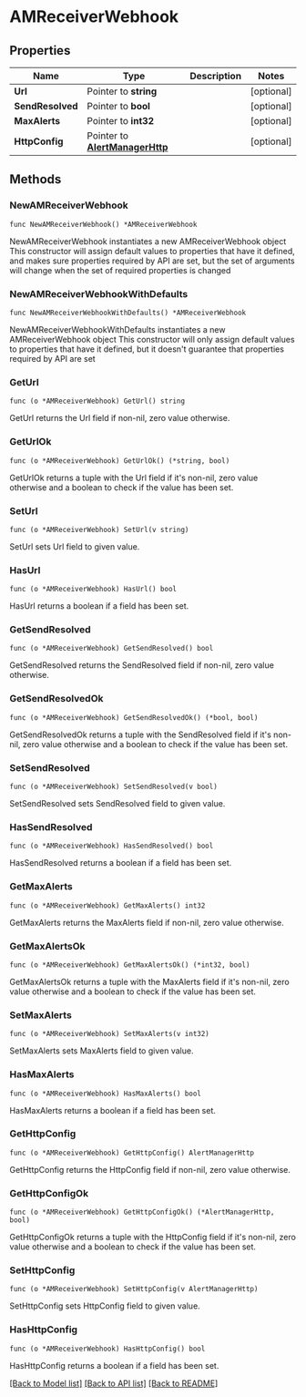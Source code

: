 # AMReceiverWebhook

## Properties

Name | Type | Description | Notes
------------ | ------------- | ------------- | -------------
**Url** | Pointer to **string** |  | [optional] 
**SendResolved** | Pointer to **bool** |  | [optional] 
**MaxAlerts** | Pointer to **int32** |  | [optional] 
**HttpConfig** | Pointer to [**AlertManagerHttp**](AlertManagerHttp.md) |  | [optional] 

## Methods

### NewAMReceiverWebhook

`func NewAMReceiverWebhook() *AMReceiverWebhook`

NewAMReceiverWebhook instantiates a new AMReceiverWebhook object
This constructor will assign default values to properties that have it defined,
and makes sure properties required by API are set, but the set of arguments
will change when the set of required properties is changed

### NewAMReceiverWebhookWithDefaults

`func NewAMReceiverWebhookWithDefaults() *AMReceiverWebhook`

NewAMReceiverWebhookWithDefaults instantiates a new AMReceiverWebhook object
This constructor will only assign default values to properties that have it defined,
but it doesn't guarantee that properties required by API are set

### GetUrl

`func (o *AMReceiverWebhook) GetUrl() string`

GetUrl returns the Url field if non-nil, zero value otherwise.

### GetUrlOk

`func (o *AMReceiverWebhook) GetUrlOk() (*string, bool)`

GetUrlOk returns a tuple with the Url field if it's non-nil, zero value otherwise
and a boolean to check if the value has been set.

### SetUrl

`func (o *AMReceiverWebhook) SetUrl(v string)`

SetUrl sets Url field to given value.

### HasUrl

`func (o *AMReceiverWebhook) HasUrl() bool`

HasUrl returns a boolean if a field has been set.

### GetSendResolved

`func (o *AMReceiverWebhook) GetSendResolved() bool`

GetSendResolved returns the SendResolved field if non-nil, zero value otherwise.

### GetSendResolvedOk

`func (o *AMReceiverWebhook) GetSendResolvedOk() (*bool, bool)`

GetSendResolvedOk returns a tuple with the SendResolved field if it's non-nil, zero value otherwise
and a boolean to check if the value has been set.

### SetSendResolved

`func (o *AMReceiverWebhook) SetSendResolved(v bool)`

SetSendResolved sets SendResolved field to given value.

### HasSendResolved

`func (o *AMReceiverWebhook) HasSendResolved() bool`

HasSendResolved returns a boolean if a field has been set.

### GetMaxAlerts

`func (o *AMReceiverWebhook) GetMaxAlerts() int32`

GetMaxAlerts returns the MaxAlerts field if non-nil, zero value otherwise.

### GetMaxAlertsOk

`func (o *AMReceiverWebhook) GetMaxAlertsOk() (*int32, bool)`

GetMaxAlertsOk returns a tuple with the MaxAlerts field if it's non-nil, zero value otherwise
and a boolean to check if the value has been set.

### SetMaxAlerts

`func (o *AMReceiverWebhook) SetMaxAlerts(v int32)`

SetMaxAlerts sets MaxAlerts field to given value.

### HasMaxAlerts

`func (o *AMReceiverWebhook) HasMaxAlerts() bool`

HasMaxAlerts returns a boolean if a field has been set.

### GetHttpConfig

`func (o *AMReceiverWebhook) GetHttpConfig() AlertManagerHttp`

GetHttpConfig returns the HttpConfig field if non-nil, zero value otherwise.

### GetHttpConfigOk

`func (o *AMReceiverWebhook) GetHttpConfigOk() (*AlertManagerHttp, bool)`

GetHttpConfigOk returns a tuple with the HttpConfig field if it's non-nil, zero value otherwise
and a boolean to check if the value has been set.

### SetHttpConfig

`func (o *AMReceiverWebhook) SetHttpConfig(v AlertManagerHttp)`

SetHttpConfig sets HttpConfig field to given value.

### HasHttpConfig

`func (o *AMReceiverWebhook) HasHttpConfig() bool`

HasHttpConfig returns a boolean if a field has been set.


[[Back to Model list]](../README.md#documentation-for-models) [[Back to API list]](../README.md#documentation-for-api-endpoints) [[Back to README]](../README.md)


